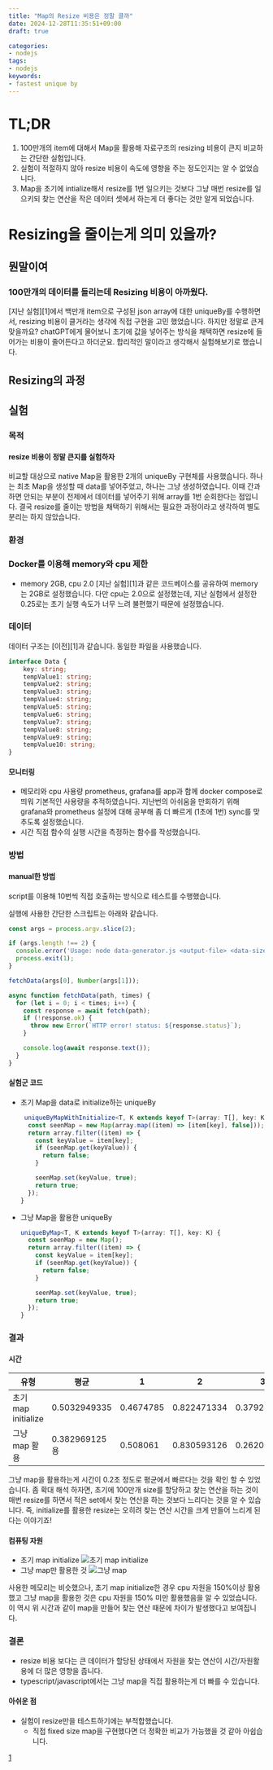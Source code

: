 ```yaml
---
title: "Map의 Resize 비용은 정말 클까"
date: 2024-12-28T11:35:51+09:00
draft: true

categories:
- nodejs
tags:
- nodejs
keywords:
- fastest unique by
---
```


# TL;DR
1. 100만개의 item에 대해서 Map을 활용해 자료구조의 resizing 비용이 큰지 비교하는 간단한 실험입니다.
1. 실험이 적절하지 않아 resize 비용이 속도에 영향을 주는 정도인지는 알 수 없었습니다.
1. Map을 초기에 intialize해서 resize를 1번 일으키는 것보다 그냥 매번 resize를 일으키되 찾는 연산을 작은 데이터 셋에서 하는게 더 좋다는 것만 알게 되었습니다.

# Resizing을 줄이는게 의미 있을까?
## 뭔말이여
### 100만개의 데이터를 돌리는데 Resizing 비용이 아까웠다.
[지난 실험][1]에서 백만개 item으로 구성된 json array에 대한 uniqueBy를 수행하면서, resizing 비용이 클거라는 생각에 직접 구현을 고민 했었습니다. 하지만 정말로 큰게 맞을까요? chatGPT에게 물어보니 초기에 값을 넣어주는 방식을 채택하면 resize에 들어가는 비용이 줄어든다고 하더군요. 합리적인 말이라고 생각해서 실험해보기로 했습니다.

## Resizing의 과정

## 실험
### 목적
#### resize 비용이 정말 큰지를 실험하자
비교할 대상으로 native Map을 활용한 2개의 uniqueBy 구현체를 사용했습니다. 하나는 최초 Map을 생성할 때 data를 넣어주었고, 하나는 그냥 생성하였습니다. 이때 간과하면 안되는 부분이 전제에서 데이터를 넣어주기 위해 array를 1번 순회한다는 점입니다. 결국 resize를 줄이는 방법을 채택하기 위해서는 필요한 과정이라고 생각하여 별도 분리는 하지 않았습니다.

### 환경
### Docker를 이용해 memory와 cpu 제한
- memory 2GB, cpu 2.0
[지난 실험][1]과 같은 코드베이스를 공유하여 memory는 2GB로 설정했습니다. 다만 cpu는 2.0으로 설정했는데, 지난 실험에서 설정한 0.25로는 초기 실행 속도가 너무 느려 불편했기 때문에 설정했습니다.

### 데이터
데이터 구조는 [이전][1]과 같습니다. 동일한 파일을 사용했습니다.
```typescript
interface Data {
	key: string;
	tempValue1: string;
	tempValue2: string;
	tempValue3: string;
	tempValue4: string;
	tempValue5: string;
	tempValue6: string;
	tempValue7: string;
	tempValue8: string;
	tempValue9: string;
	tempValue10: string;
}
```

#### 모니터링
- 메모리와 cpu 사용량
    prometheus, grafana를 app과 함께 docker compose로 띄워  기본적인 사용량을 추적하였습니다. 지난번의 아쉬움을 만회하기 위해 grafana와 prometheus 설정에 대해 공부해 좀 더 빠르게 (1초에 1번) sync를 맞추도록 설정했습니다.
- 시간
    직접 함수의 실행 시간을 측정하는 함수를 작성했습니다.

### 방법
#### manual한 방법
script를 이용해 10번씩 직접 호출하는 방식으로 테스트를 수행했습니다.

실행에 사용한 간단한 스크립트는 아래와 같습니다.
```javascript
const args = process.argv.slice(2);

if (args.length !== 2) {
  console.error('Usage: node data-generator.js <output-file> <data-size>');
  process.exit(1);
}

fetchData(args[0], Number(args[1]));

async function fetchData(path, times) {
  for (let i = 0; i < times; i++) {
    const response = await fetch(path);
    if (!response.ok) {
      throw new Error(`HTTP error! status: ${response.status}`);
    }

    console.log(await response.text());
  }
}

```

#### 실험군 코드
- 초기 Map을 data로 initialize하는 uniqueBy
    ```typescript
     uniqueByMapWithInitialize<T, K extends keyof T>(array: T[], key: K) {
      const seenMap = new Map(array.map((item) => [item[key], false]));
      return array.filter((item) => {
        const keyValue = item[key];
        if (seenMap.get(keyValue)) {
          return false;
        }

        seenMap.set(keyValue, true);
        return true;
      });
    }
    ```
- 그냥 Map을 활용한 uniqueBy
    ```typescript
    uniqueByMap<T, K extends keyof T>(array: T[], key: K) {
      const seenMap = new Map();
      return array.filter((item) => {
        const keyValue = item[key];
        if (seenMap.get(keyValue)) {
          return false;
        }

        seenMap.set(keyValue, true);
        return true;
      });
    }
    ```
### 결과
#### 시간

| 유형 | 평균 | 1 | 2 | 3 | 4 | 5 | 6 | 7 | 8 | 9 | 10 |
| --- | --- | --- | --- | --- | --- | --- | --- | --- | --- | --- | --- |
| 초기 map initialize | 0.5032949335 | 0.4674785|0.822471334|0.379201667|0.356931833|0.829150584|0.398681291|0.366561959|0.629222208|0.398749792|0.384500167 |
| 그냥 map 활용 | 0.382969125용 | 0.508061	| 0.830593126	| 0.262079875	| 0.262612041	| 0.270461417	| 0.28156475	| 0.624479459	| 0.309609208 |	0.244776084	| 0.235454292|

그냥 map을 활용하는게 시간이 0.2초 정도로 평균에서 빠르다는 것을 확인 할 수 있었습니다. 좀 확대 해석 하자면, 초기에 100만개 size를 할당하고 찾는 연산을 하는 것이 매번 resize를 하면서 적은 set에서 찾는 연산을 하는 것보다 느리다는 것을 알 수 있습니다. 즉, initialize를 활용한 resize는 오히려 찾는 연산 시간을 크게 만들어 느리게 된다는 이야기죠!

#### 컴퓨팅 자원
- 초기 map initialize
![초기 map initialize](https://github.com/user-attachments/assets/97947c90-96c6-4df9-8e41-83fdd090ce02)
- 그냥 map만 활용한 것
![그냥 map](https://github.com/user-attachments/assets/a41c76a2-375b-4660-8645-d582e538ca65)

사용한 메모리는 비슷했으나, 초기 map initialize한 경우 cpu 자원을 150%이상 활용했고 그냥 map을 활용한 것은 cpu 자원을 150% 미만 활용했음을 알 수 있었습니다. 이 역시 위 시간과 같이 map을 만들어 찾는 연산 때문에 차이가 발생했다고 보여집니다. 

### 결론
- resize 비용 보다는 큰 데이터가 할당된 상태에서 자원을 찾는 연산이 시간/자원활용에 더 많은 영향을 줍니다.
- typescript/javascript에서는 그냥 map을 직접 활용하는게 더 빠를 수 있습니다.

#### 아쉬운 점
- 실험이 resize만을 테스트하기에는 부적합했습니다.
    - 직접 fixed size map을 구현했다면 더 정확한 비교가 가능했을 것 같아 아쉽습니다.

[1](https://heozeop.github.io/post/fastest-uniqueby/)